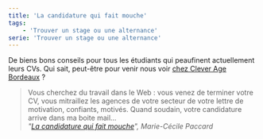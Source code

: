 ```yaml
---
title: 'La candidature qui fait mouche'
tags:
    - 'Trouver un stage ou une alternance'
serie: 'Trouver un stage ou une alternance'
---
```


De biens bons conseils pour tous les étudiants qui peaufinent actuellement leurs
CVs. Qui sait, peut-être pour venir nous voir
[chez Clever Age Bordeaux](https://www.clever-age.com/fr/carriere/#jobs-panel) ?

<!-- more -->

> Vous cherchez du travail dans le Web : vous venez de terminer votre CV, vous
> mitraillez les agences de votre secteur de votre lettre de motivation,
> confiants, motivés. Quand soudain, votre candidature arrive dans ma boite
> mail…  
> <cite>"[La candidature qui fait mouche](https://medium.com/france/cv-la-candidature-qui-fait-mouche-eaa2884d2844#.j3fcbkczj)",
> Marie-Cécile Paccard</cite>
